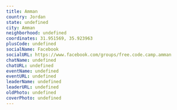 ```yaml
---
title: Amman
country: Jordan
state: undefined
city: Amman
neighborhood: undefined
coordinates: 31.951569, 35.923963
plusCode: undefined
socialName: Facebook
socialURL: https://www.facebook.com/groups/free.code.camp.amman
chatName: undefined
chatURL: undefined
eventName: undefined
eventURL: undefined
leaderName: undefined
leaderURL: undefined
oldPhoto: undefined
coverPhoto: undefined
---
```

